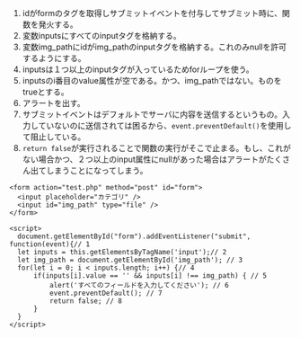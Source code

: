 1. idがformのタグを取得しサブミットイベントを付与してサブミット時に、関数を発火する。
2. 変数inputsにすべてのinputタグを格納する。
3. 変数img_pathにidがimg_pathのinputタグを格納する。これのみnullを許可するようにする。
4. inputsは１つ以上のinputタグが入っているためforループを使う。
5. inputsのi番目のvalue属性が空である。かつ、img_pathではない。ものをtrueとする。
6. アラートを出す。
7. サブミットイベントはデフォルトでサーバに内容を送信するというもの。入力していないのに送信されては困るから、`event.preventDefault()`を使用して阻止している。
8. `return false`が実行されることで関数の実行がそこで止まる。もし、これがない場合かつ、２つ以上のinput属性にnullがあった場合はアラートがたくさん出てしまうことになってしまう。
```
<form action="test.php" method="post" id="form">
  <input placeholder="カテゴリ" />
  <input id="img_path" type="file" />
</form>

<script>
  document.getElementById("form").addEventListener("submit", function(event){// 1
  let inputs = this.getElementsByTagName('input');// 2
  let img_path = document.getElementById('img_path'); // 3
  for(let i = 0; i < inputs.length; i++) {// 4
      if(inputs[i].value == '' && inputs[i] !== img_path) { // 5
          alert('すべてのフィールドを入力してください'); // 6
          event.preventDefault(); // 7
          return false; // 8
      }
  }
</script>
```
